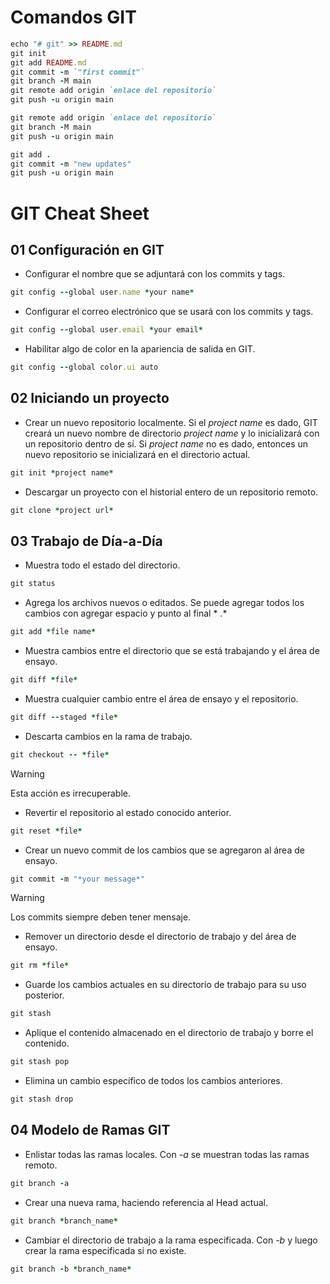 # Comandos GIT

```ruby
echo "# git" >> README.md
git init
git add README.md
git commit -m `"first commit"`
git branch -M main
git remote add origin `enlace del repositorio`
git push -u origin main
```

```ruby
git remote add origin `enlace del repositorio`
git branch -M main
git push -u origin main

git add . 
git commit -m "new updates"
git push -u origin main

```

# GIT Cheat Sheet
## 01 Configuración en GIT
- Configurar el nombre que se adjuntará con los commits y tags.
```ruby
git config --global user.name *your name*
```
- Configurar el correo electrónico que se usará con los commits y tags.
```ruby
git config --global user.email *your email*
```
- Habilitar algo de color en la apariencia de salida en GIT.
```ruby
git config --global color.ui auto
```

## 02 Iniciando un proyecto
- Crear un nuevo repositorio localmente. Si el *project name* es dado, GIT creará un nuevo nombre de directorio *project name* y lo inicializará con un repositorio dentro de sí. Si *project name* no es dado, entonces un nuevo repositorio se inicializará en el directorio actual.
```ruby
git init *project name*
```

- Descargar un proyecto con el historial entero de un repositorio remoto.
```ruby
git clone *project url*
```

## 03 Trabajo de Día-a-Día
- Muestra todo el estado del directorio. 
```ruby
git status
```
- Agrega los archivos nuevos o editados. Se puede agregar todos los cambios con agregar espacio y punto al final * .*
```ruby
git add *file name* 
```

- Muestra cambios entre el directorio que se está trabajando y el área de ensayo.
```ruby
git diff *file*
```

- Muestra cualquier cambio entre el área de ensayo y el repositorio.
```ruby
git diff --staged *file*
```

- Descarta cambios en la rama de trabajo. 
```ruby
git checkout -- *file*
```

> [!WARNING]
> Esta acción es irrecuperable.

- Revertir el repositorio al estado conocido anterior.
```ruby
git reset *file*
```

- Crear un nuevo commit de los cambios que se agregaron al área de ensayo. 
```ruby
git commit -m "*your message*"
```
> [!WARNING]
> Los commits siempre deben tener mensaje.

- Remover un directorio desde el directorio de trabajo y del área de ensayo.
```ruby
git rm *file*
```

- Guarde los cambios actuales en su directorio de trabajo para su uso posterior.
```ruby
git stash
```

- Aplique el contenido almacenado en el directorio de trabajo y borre el contenido.
```ruby
git stash pop
```

- Elimina un cambio específico de todos los cambios anteriores.
```ruby
git stash drop
```

## 04 Modelo de Ramas GIT

- Enlistar todas las ramas locales. Con *-a* se muestran todas las ramas remoto. 
```ruby
git branch -a
```

- Crear una nueva rama, haciendo referencia al Head actual.
```ruby
git branch *branch_name*
```

- Cambiar el directorio de trabajo a la rama especificada. Con *-b* y luego crear la rama especificada si no existe.
```ruby
git branch -b *branch_name*
```




```ruby
```